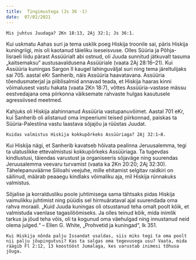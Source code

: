 ```yaml
---
title:  Tingimustega (Js 36 -1)  
date:  07/02/2021  
---
```


`Mis juhtus Juudaga? 2Kn 18:13, 2Aj 32:1; Js 36:1.`

Kui uskmatu Aahas suri ja tema usklik poeg Hiskija troonile sai, päris Hiskija kuningriigi, mis oli kaotanud täieliku iseseisvuse. Olles Süüria ja Põhja-Iisraeli liidu pärast Assüürialt abi ostnud, oli Juuda sunnitud jätkuvalt tasuma „kaitsemaksu“ austusavaldusena Assüüriale (vaata 2Aj 28:16–21). Kui Assüüria kuningas Sargon II kaugel lahinguväljal suri ning tema järeltulijaks sai 705. aastal eKr Sanherib, näis Assüüria haavatavana. Assüüria tõendusmaterjal ja piiblisalmid annavad teada, et Hiskija haaras kinni võimalusest vastu hakata (vaata 2Kn 18:7), võttes Assüüria-vastase mässu eestvedajana oma piirkonna väiksemate rahvaste hulgas kasutusele agressiivsed meetmed.

Kahjuks oli Hiskija alahinnanud Assüüria vastupanuvõimet. Aastal 701 eKr, kui Sanherib oli alistanud oma impeeriumi teised piirkonnad, paiskas ta Süüria-Palestiina vastu laastava sõjajõu ja rüüstas Juudat.

`Kuidas valmistus Hiskija kokkupõrkeks Assüüriaga? 2Aj 32:1–8.`

Kui Hiskija nägi, et Sanherib kavatseb hõivata pealinna Jeruusalemma, tegi ta ulatuslikke ettevalmistusi kokkupõrkeks Assüüriaga. Ta tugevdas kindlustusi, täiendas varustust ja organiseeris sõjaväge ning suurendas Jeruusalemma veevaru turvamist (vaata ka 2Kn 20:20; 2Aj 32:30). Tähelepanuväärne Siiloahi veejuhe, mille ehitamist selgitav raidkiri on säilinud, määrab peaaegu kindlaks võimaliku aja, mil Hiskija rünnakuks valmistus.

Sõjalise ja korraldusliku poole juhtimisega sama tähtsaks pidas Hiskija vaimulikku juhtimist ning püüdis sel hirmuärataval ajal suurendada oma rahva moraali. „Kuid Juuda kuningas oli otsustanud teha omalt poolt kõik, et valmistuda vaenlase tagasilöömiseks. Ja olles teinud kõik, mida inimlik tarkus ja jõud teha võis, oli ta kogunud oma väehulgad ning innustanud neid olema julged.“ – Ellen G. White, „Prohvetid ja kuningad“, lk 351.

`Kui Hiskija nõnda palju Issandat usaldas, siis miks tegi ta oma poolt nii palju jõupingutusi? Kas ta salgas oma tegevusega usu? Vaata, mida räägib Fl 2:12, 13 koostööst Jumalaga, kes varustab inimesi tõhusa jõuga.`
